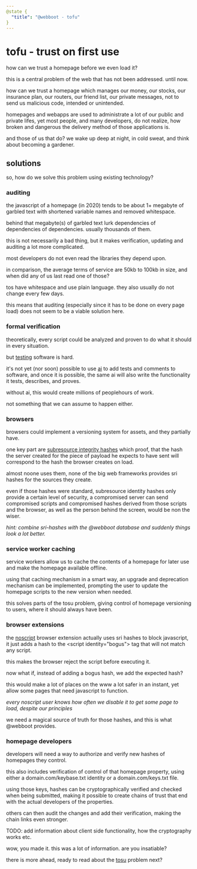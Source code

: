 ```yaml
---
@state {
  "title": "@webboot - tofu"
}
---
```


<div>

# tofu - trust on first use

<LightBox
  state
  text="comic by brainlesstales"
  height="346"
  img="/comics/brainlesstales-tofu.jpg"
  width="389"
  url="https://www.brainlesstales.com">
</LightBox>

how can we trust a homepage before we even load it?

this is a central problem of the web that has not been addressed. until now.


how can we trust a homepage which manages
our money, our stocks, our insurance plan,
our routers, our friend list, our private messages,
not to send us malicious code, intended or unintended.

homepages and webapps are used to administrate a lot of our public and private lifes,
yet most people, and many developers, do not realize,
how broken and dangerous the delivery method of those applications is.

and those of us that do?
we wake up deep at night, in cold sweat, and think about becoming a gardener.

## solutions

so, how do we solve this problem using existing technology?

### auditing

the javascript of a homepage (in 2020) tends to be about 1+ megabyte of
garbled text with shortened variable names and removed whitespace.

behind that megabyte(s) of garbled text lurk dependencies of dependencies of dependencies.
usually thousands of them.

this is not necessarily a bad thing,
but it makes verification, updating and auditing a lot more complicated.

most developers do not even read the libraries they depend upon.

in comparison, the average terms of service are 50kb to 100kb in size,
and when did any of us last read one of those?

tos have whitespace and use plain language.
they also usually do not change every few days.

this means that auditing (especially since it has to be done on every page load)
does not seem to be a viable solution here.

### formal verification

theoretically,
every script could be analyzed and proven to do what it should in every situation.

but [testing](https://en.wikipedia.org/wiki/List_of_software_bugs) software is hard.

it's not yet (nor soon) possible to use
[ai](https://en.wikipedia.org/wiki/Artificial_intelligence)
to add tests and comments to software,
and once it is possible,
the same ai will also write the functionality it tests, describes, and proves.

without ai, this would create millions of peoplehours of work.

not something that we can assume to happen either.

### browsers

browsers could implement a versioning system for assets, and they partially have.

one key part are
[subresource integrity hashes](https://en.wikipedia.org/wiki/Subresource_Integrity)
which proof, that the hash the server created for the piece of payload he expects to have sent
will correspond to the hash the browser creates on load.

almost noone uses them,
none of the big web frameworks provides sri hashes for the sources they create.

even if those hashes were standard,
subresource identity hashes only provide a certain level of security,
a compromised server can send
compromised scripts and compromised hashes derived from those scripts
and the browser, as well as the person behind the screen, would be non the wiser.

*hint: combine sri-hashes with the @webboot database and suddenly things look a lot better.*

### service worker caching

service workers allow us to cache
the contents of a homepage for later use and make the homepage available offline.

using that caching mechanism in a smart way,
an upgrade and deprecation mechanism can be implemented,
prompting the user to update the homepage scripts to the new version when needed.

this solves parts of the tosu problem, giving control of homepage versioning to users,
where it should always have been.

### browser extensions

the
[noscript](https://github.com/hackademix/noscript)
browser extension actually uses sri hashes to block javascript,
it just adds a hash to the &lt;script identity="bogus"&gt;
tag that will not match any script.

this makes the browser reject the script before executing it.

now what if, instead of adding a bogus hash, we add the expected hash?

this would make a lot of places on the www a lot safer in an instant,
yet allow some pages that need javascript to function.

*every noscript user knows how often we disable it to get some page to load,
despite our principles*

we need a magical source of truth for those hashes, and this is what @webboot provides.

### homepage developers

developers will need a way to authorize and verify new hashes of homepages they control.

this also includes verification of control of that homepage property,
 using either a domain.com/keybase.txt identity or a domain.com/keys.txt file.

using those keys, hashes can be cryptographically verified and checked when being submitted,
making it possible to create chains of trust
that end with the actual developers of the properties.

others can then audit the changes and add their verification,
making the chain links even stronger.

TODO: add information about client side functionality, how the cryptography works etc.

wow, you made it. this was a lot of information.
are you insatiable?

there is more ahead,
ready to read about the [tosu](/tosu/) problem next?

